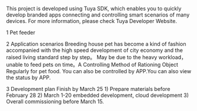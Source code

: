 This project is developed using Tuya SDK, which enables you to quickly develop branded apps connecting and controlling smart scenarios of many devices. 
For more information, please check Tuya Developer Website.


1   Pet feeder 

2   Application scenarios 
     Breeding house pet has become a kind of fashion accompanied with the high speed development of city economy and the raised living standard step by step。
May be due to the heavy workload，unable to feed pets on time。A Controlling Method of Rationing Object Regularly for pet food. You can also be controlled by APP.You can also view the status by APP.

3  Development plan
   Finish by March 25
    1) Prepare materials before February 28
    2) March 1-20 embedded development, cloud development
    3) Overall commissioning before March 15.
